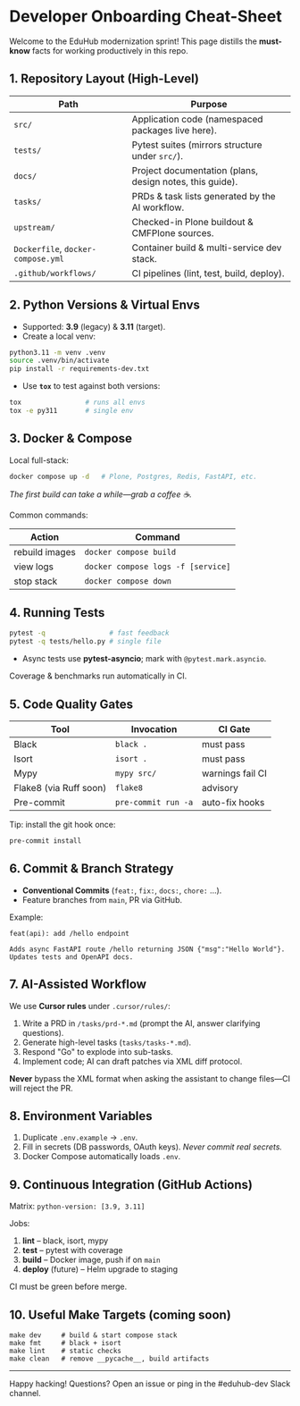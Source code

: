 # Developer Onboarding Cheat-Sheet

Welcome to the EduHub modernization sprint!
This page distills the **must-know** facts for working productively in this repo.

## 1. Repository Layout (High-Level)

| Path | Purpose |
|------|---------|
| `src/` | Application code (namespaced packages live here). |
| `tests/` | Pytest suites (mirrors structure under `src/`). |
| `docs/` | Project documentation (plans, design notes, this guide). |
| `tasks/` | PRDs & task lists generated by the AI workflow. |
| `upstream/` | Checked-in Plone buildout & CMFPlone sources. |
| `Dockerfile`, `docker-compose.yml` | Container build & multi-service dev stack. |
| `.github/workflows/` | CI pipelines (lint, test, build, deploy). |

## 2. Python Versions & Virtual Envs

* Supported: **3.9** (legacy) & **3.11** (target).
* Create a local venv:

```bash
python3.11 -m venv .venv
source .venv/bin/activate
pip install -r requirements-dev.txt
```

* Use **`tox`** to test against both versions:

```bash
tox                # runs all envs
tox -e py311       # single env
```

## 3. Docker & Compose

Local full-stack:

```bash
docker compose up -d   # Plone, Postgres, Redis, FastAPI, etc.
```

*The first build can take a while—grab a coffee ☕️.*

Common commands:

| Action | Command |
|--------|---------|
| rebuild images | `docker compose build` |
| view logs | `docker compose logs -f [service]` |
| stop stack | `docker compose down` |

## 4. Running Tests

```bash
pytest -q                # fast feedback
pytest -q tests/hello.py # single file
```

* Async tests use **pytest-asyncio**; mark with `@pytest.mark.asyncio`.

Coverage & benchmarks run automatically in CI.

## 5. Code Quality Gates

Tool | Invocation | CI Gate
-----|------------|--------
Black | `black .` | must pass
Isort | `isort .` | must pass
Mypy | `mypy src/` | warnings fail CI
Flake8 (via Ruff soon) | `flake8` | advisory
Pre-commit | `pre-commit run -a` | auto-fix hooks

Tip: install the git hook once:

```bash
pre-commit install
```

## 6. Commit & Branch Strategy

* **Conventional Commits** (`feat:`, `fix:`, `docs:`, `chore:` …).
* Feature branches from `main`, PR via GitHub.

Example:

```
feat(api): add /hello endpoint

Adds async FastAPI route /hello returning JSON {"msg":"Hello World"}.
Updates tests and OpenAPI docs.
```

## 7. AI-Assisted Workflow

We use **Cursor rules** under `.cursor/rules/`:

1. Write a PRD in `/tasks/prd-*.md` (prompt the AI, answer clarifying questions).
2. Generate high-level tasks (`tasks/tasks-*.md`).
3. Respond "Go" to explode into sub-tasks.
4. Implement code; AI can draft patches via XML diff protocol.

**Never** bypass the XML format when asking the assistant to change files—CI will reject the PR.

## 8. Environment Variables

1. Duplicate `.env.example` → `.env`.
2. Fill in secrets (DB passwords, OAuth keys).
   *Never commit real secrets.*
3. Docker Compose automatically loads `.env`.

## 9. Continuous Integration (GitHub Actions)

Matrix: `python-version: [3.9, 3.11]`

Jobs:

1. **lint** – black, isort, mypy
2. **test** – pytest with coverage
3. **build** – Docker image, push if on `main`
4. **deploy** (future) – Helm upgrade to staging

CI must be green before merge.

## 10. Useful Make Targets (coming soon)

```make
make dev     # build & start compose stack
make fmt     # black + isort
make lint    # static checks
make clean   # remove __pycache__, build artifacts
```

---

Happy hacking!
Questions? Open an issue or ping in the #eduhub-dev Slack channel.
